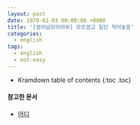 ```yaml
---
layout: post
date: 1970-01-03 00:00:00 +0900
title: '[영어넘모어려워] 모르겠고 일단 적어놓음'
categories:
  - english
tags:
  - english
  - not-easy
---
```


* Kramdown table of contents
{:toc .toc}

#### 참고한 문서

- [어디](어디)
